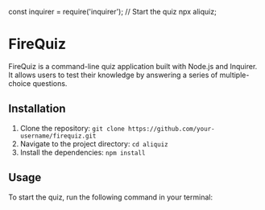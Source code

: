 const inquirer = require('inquirer');
// Start the quiz
npx aliquiz;
# FireQuiz

FireQuiz is a command-line quiz application built with Node.js and Inquirer. It allows users to test their knowledge by answering a series of multiple-choice questions.

## Installation

1. Clone the repository: `git clone https://github.com/your-username/firequiz.git`
2. Navigate to the project directory: `cd aliquiz`
3. Install the dependencies: `npm install`

## Usage

To start the quiz, run the following command in your terminal:

